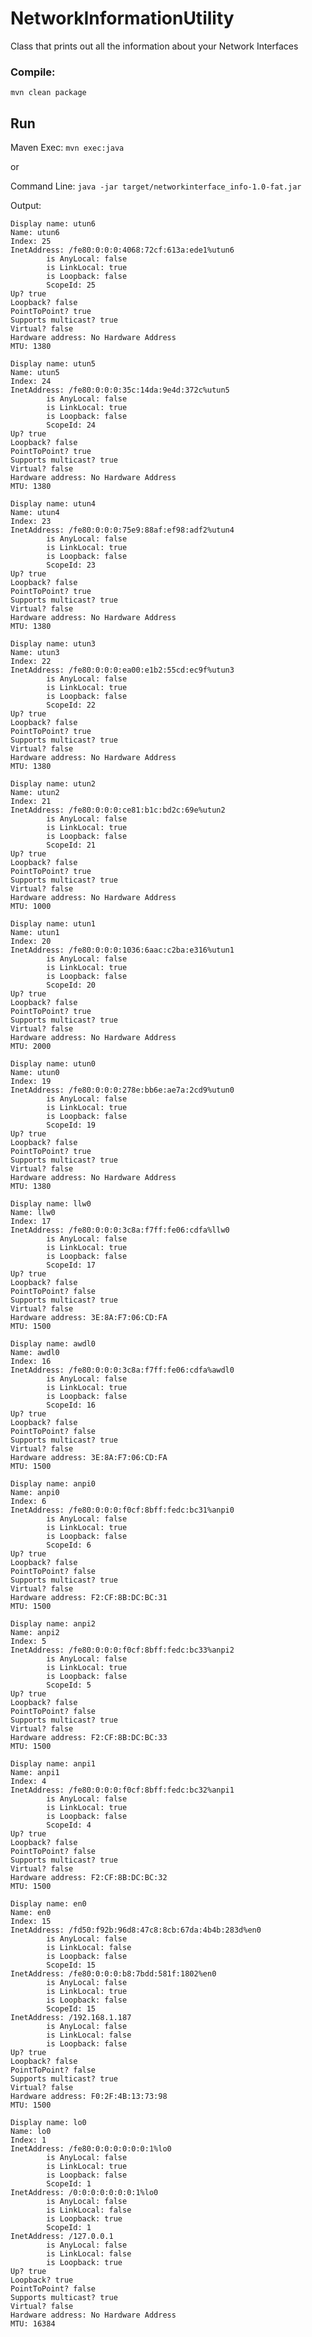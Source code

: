# NetworkInformationUtility

Class that prints out all the information about your Network Interfaces

### Compile: 
```mvn clean package```

## Run

Maven Exec: ```mvn exec:java```

or

Command Line: ```java -jar target/networkinterface_info-1.0-fat.jar```

Output:

```
Display name: utun6
Name: utun6
Index: 25
InetAddress: /fe80:0:0:0:4068:72cf:613a:ede1%utun6
        is AnyLocal: false
        is LinkLocal: true
        is Loopback: false
        ScopeId: 25
Up? true
Loopback? false
PointToPoint? true
Supports multicast? true
Virtual? false
Hardware address: No Hardware Address
MTU: 1380

Display name: utun5
Name: utun5
Index: 24
InetAddress: /fe80:0:0:0:35c:14da:9e4d:372c%utun5
        is AnyLocal: false
        is LinkLocal: true
        is Loopback: false
        ScopeId: 24
Up? true
Loopback? false
PointToPoint? true
Supports multicast? true
Virtual? false
Hardware address: No Hardware Address
MTU: 1380

Display name: utun4
Name: utun4
Index: 23
InetAddress: /fe80:0:0:0:75e9:88af:ef98:adf2%utun4
        is AnyLocal: false
        is LinkLocal: true
        is Loopback: false
        ScopeId: 23
Up? true
Loopback? false
PointToPoint? true
Supports multicast? true
Virtual? false
Hardware address: No Hardware Address
MTU: 1380

Display name: utun3
Name: utun3
Index: 22
InetAddress: /fe80:0:0:0:ea00:e1b2:55cd:ec9f%utun3
        is AnyLocal: false
        is LinkLocal: true
        is Loopback: false
        ScopeId: 22
Up? true
Loopback? false
PointToPoint? true
Supports multicast? true
Virtual? false
Hardware address: No Hardware Address
MTU: 1380

Display name: utun2
Name: utun2
Index: 21
InetAddress: /fe80:0:0:0:ce81:b1c:bd2c:69e%utun2
        is AnyLocal: false
        is LinkLocal: true
        is Loopback: false
        ScopeId: 21
Up? true
Loopback? false
PointToPoint? true
Supports multicast? true
Virtual? false
Hardware address: No Hardware Address
MTU: 1000

Display name: utun1
Name: utun1
Index: 20
InetAddress: /fe80:0:0:0:1036:6aac:c2ba:e316%utun1
        is AnyLocal: false
        is LinkLocal: true
        is Loopback: false
        ScopeId: 20
Up? true
Loopback? false
PointToPoint? true
Supports multicast? true
Virtual? false
Hardware address: No Hardware Address
MTU: 2000

Display name: utun0
Name: utun0
Index: 19
InetAddress: /fe80:0:0:0:278e:bb6e:ae7a:2cd9%utun0
        is AnyLocal: false
        is LinkLocal: true
        is Loopback: false
        ScopeId: 19
Up? true
Loopback? false
PointToPoint? true
Supports multicast? true
Virtual? false
Hardware address: No Hardware Address
MTU: 1380

Display name: llw0
Name: llw0
Index: 17
InetAddress: /fe80:0:0:0:3c8a:f7ff:fe06:cdfa%llw0
        is AnyLocal: false
        is LinkLocal: true
        is Loopback: false
        ScopeId: 17
Up? true
Loopback? false
PointToPoint? false
Supports multicast? true
Virtual? false
Hardware address: 3E:8A:F7:06:CD:FA
MTU: 1500

Display name: awdl0
Name: awdl0
Index: 16
InetAddress: /fe80:0:0:0:3c8a:f7ff:fe06:cdfa%awdl0
        is AnyLocal: false
        is LinkLocal: true
        is Loopback: false
        ScopeId: 16
Up? true
Loopback? false
PointToPoint? false
Supports multicast? true
Virtual? false
Hardware address: 3E:8A:F7:06:CD:FA
MTU: 1500

Display name: anpi0
Name: anpi0
Index: 6
InetAddress: /fe80:0:0:0:f0cf:8bff:fedc:bc31%anpi0
        is AnyLocal: false
        is LinkLocal: true
        is Loopback: false
        ScopeId: 6
Up? true
Loopback? false
PointToPoint? false
Supports multicast? true
Virtual? false
Hardware address: F2:CF:8B:DC:BC:31
MTU: 1500

Display name: anpi2
Name: anpi2
Index: 5
InetAddress: /fe80:0:0:0:f0cf:8bff:fedc:bc33%anpi2
        is AnyLocal: false
        is LinkLocal: true
        is Loopback: false
        ScopeId: 5
Up? true
Loopback? false
PointToPoint? false
Supports multicast? true
Virtual? false
Hardware address: F2:CF:8B:DC:BC:33
MTU: 1500

Display name: anpi1
Name: anpi1
Index: 4
InetAddress: /fe80:0:0:0:f0cf:8bff:fedc:bc32%anpi1
        is AnyLocal: false
        is LinkLocal: true
        is Loopback: false
        ScopeId: 4
Up? true
Loopback? false
PointToPoint? false
Supports multicast? true
Virtual? false
Hardware address: F2:CF:8B:DC:BC:32
MTU: 1500

Display name: en0
Name: en0
Index: 15
InetAddress: /fd50:f92b:96d8:47c8:8cb:67da:4b4b:283d%en0
        is AnyLocal: false
        is LinkLocal: false
        is Loopback: false
        ScopeId: 15
InetAddress: /fe80:0:0:0:b8:7bdd:581f:1802%en0
        is AnyLocal: false
        is LinkLocal: true
        is Loopback: false
        ScopeId: 15
InetAddress: /192.168.1.187
        is AnyLocal: false
        is LinkLocal: false
        is Loopback: false
Up? true
Loopback? false
PointToPoint? false
Supports multicast? true
Virtual? false
Hardware address: F0:2F:4B:13:73:98
MTU: 1500

Display name: lo0
Name: lo0
Index: 1
InetAddress: /fe80:0:0:0:0:0:0:1%lo0
        is AnyLocal: false
        is LinkLocal: true
        is Loopback: false
        ScopeId: 1
InetAddress: /0:0:0:0:0:0:0:1%lo0
        is AnyLocal: false
        is LinkLocal: false
        is Loopback: true
        ScopeId: 1
InetAddress: /127.0.0.1
        is AnyLocal: false
        is LinkLocal: false
        is Loopback: true
Up? true
Loopback? true
PointToPoint? false
Supports multicast? true
Virtual? false
Hardware address: No Hardware Address
MTU: 16384

```
